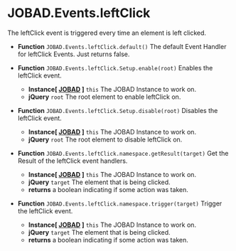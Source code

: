 # JOBAD.Events.leftClick

The leftClick event is triggered every time an element is left clicked. 

* **Function** `JOBAD.Events.leftClick.default()` The default Event Handler for leftClick Events. Just returns false. 

* **Function** `JOBAD.Events.leftClick.Setup.enable(root)` Enables the leftClick event. 
	* **Instance[ [JOBAD](../JOBADInstance/index.md) ]** `this` The JOBAD Instance to work on. 
	* **jQuery** `root` The root element to enable leftClick on. 
* **Function** `JOBAD.Events.leftClick.Setup.disable(root)` Disables the leftClick event. 
	* **Instance[ [JOBAD](../JOBADInstance/index.md) ]** `this` The JOBAD Instance to work on. 
	* **jQuery** `root` The root element to disable leftClick on. 
* **Function** `JOBAD.Events.leftClick.namespace.getResult(target)` Get the Result of the leftClick event handlers. 
	* **Instance[ [JOBAD](../JOBADInstance/index.md) ]** `this` The JOBAD Instance to work on. 
	* **jQuery** `target` The element that is being clicked. 
	* **returns** a boolean indicating if some action was taken. 

* **Function** `JOBAD.Events.leftClick.namespace.trigger(target)` Trigger the leftClick event. 
	* **Instance[ [JOBAD](../JOBADInstance/index.md) ]** `this` The JOBAD Instance to work on. 
	* **jQuery** `target` The element that is being clicked. 
	* **returns** a boolean indicating if some action was taken. 
